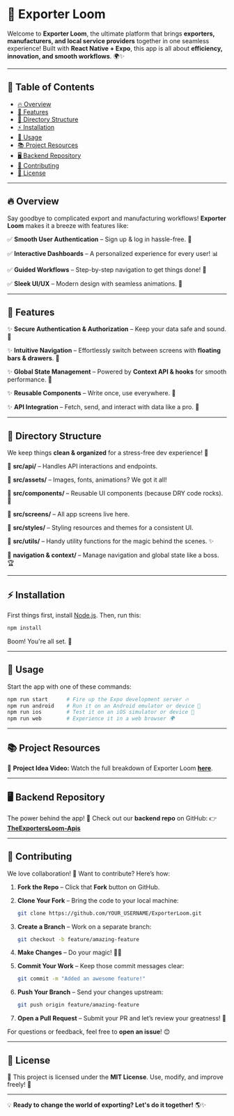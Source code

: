 # 🚀 Exporter Loom

Welcome to **Exporter Loom**, the ultimate platform that brings **exporters, manufacturers, and local service providers** together in one seamless experience! Built with **React Native + Expo**, this app is all about **efficiency, innovation, and smooth workflows**. 🌍✨

---

## 📌 Table of Contents
- [🔥 Overview](#🔥-overview)
- [🎯 Features](#🎯-features)
- [📂 Directory Structure](#📂-structure)
- [⚡ Installation](#⚡-installation)
- [🚀 Usage](#🚀-usage)
- [📚 Project Resources](#📚-project-resources)
- [🖥 Backend Repository](#🖥-backend-repository)
- [🤝 Contributing](#🤝-contributing)
- [📜 License](#📜-license)

---

## 🔥 Overview

Say goodbye to complicated export and manufacturing workflows! **Exporter Loom** makes it a breeze with features like:

✅ **Smooth User Authentication** – Sign up & log in hassle-free. 🔑

✅ **Interactive Dashboards** – A personalized experience for every user! 📊

✅ **Guided Workflows** – Step-by-step navigation to get things done! 🚀

✅ **Sleek UI/UX** – Modern design with seamless animations. 🎨

---

## 🎯 Features

✨ **Secure Authentication & Authorization** – Keep your data safe and sound. 🔐

✨ **Intuitive Navigation** – Effortlessly switch between screens with **floating bars & drawers**. 🧭

✨ **Global State Management** – Powered by **Context API & hooks** for smooth performance. 🔄

✨ **Reusable Components** – Write once, use everywhere. 🔄

✨ **API Integration** – Fetch, send, and interact with data like a pro. 📡

---

## 📂 Directory Structure

We keep things **clean & organized** for a stress-free dev experience! 🌟

📁 **src/api/** – Handles API interactions and endpoints.

📁 **src/assets/** – Images, fonts, animations? We got it all!

📁 **src/components/** – Reusable UI components (because DRY code rocks). 🤘

📁 **src/screens/** – All app screens live here.

📁 **src/styles/** – Styling resources and themes for a consistent UI.

📁 **src/utils/** – Handy utility functions for the magic behind the scenes. ✨

📁 **navigation & context/** – Manage navigation and global state like a boss. 🏆

---

## ⚡ Installation

First things first, install [Node.js](https://nodejs.org/). Then, run this:

```sh
npm install
```

Boom! You're all set. 🚀

---

## 🚀 Usage

Start the app with one of these commands:

```sh
npm run start      # Fire up the Expo development server 🔥
npm run android    # Run it on an Android emulator or device 🤖
npm run ios        # Test it on an iOS simulator or device 🍏
npm run web        # Experience it in a web browser 🌍
```

---

## 📚 Project Resources

🎥 **Project Idea Video:** Watch the full breakdown of Exporter Loom **[here](https://drive.google.com/file/d/1Pa70V1NkAB9ABVsBvDMd8JeUdB0WJri7/view?usp=drive_link)**.

---

## 🖥 Backend Repository

The power behind the app! 💪 Check out our **backend repo** on GitHub:
👉 **[TheExportersLoom-Apis](https://github.com/KhadimHussainDev/TheExportersLoom-Apis)**

---

## 🤝 Contributing

We love collaboration! 💙 Want to contribute? Here’s how:

1. **Fork the Repo** – Click that **Fork** button on GitHub.

2. **Clone Your Fork** – Bring the code to your local machine:
   ```sh
   git clone https://github.com/YOUR_USERNAME/ExporterLoom.git
   ```

3. **Create a Branch** – Work on a separate branch:
   ```sh
   git checkout -b feature/amazing-feature
   ```

4. **Make Changes** – Do your magic! 🧙‍♂️

5. **Commit Your Work** – Keep those commit messages clear:
   ```sh
   git commit -m "Added an awesome feature!"
   ```

6. **Push Your Branch** – Send your changes upstream:
   ```sh
   git push origin feature/amazing-feature
   ```

7. **Open a Pull Request** – Submit your PR and let’s review your greatness! 🚀

For questions or feedback, feel free to **open an issue**! 😊

---

## 📜 License

📝 This project is licensed under the **MIT License**. Use, modify, and improve freely! 🚀

---

💡 **Ready to change the world of exporting? Let's do it together!** 🌎✨


